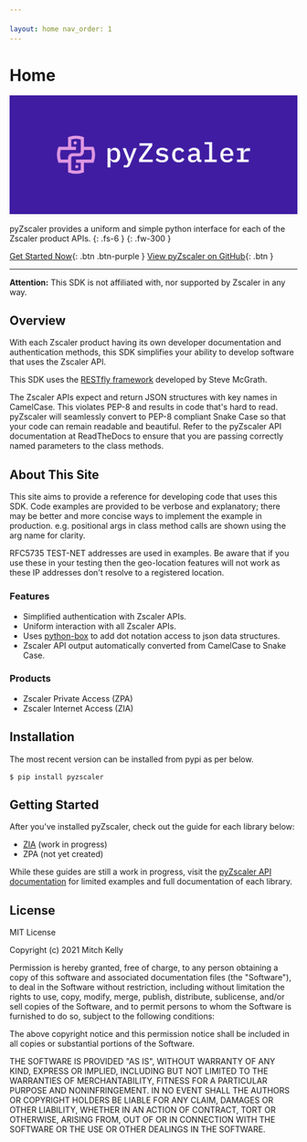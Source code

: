 ```yaml
---

layout: home nav_order: 1
---
```


# Home

![pyZscaler](assets/images/pyzscaler-logo.png "pyZscaler")

pyZscaler provides a uniform and simple python interface for each of the Zscaler product APIs. {: .fs-6 } {: .fw-300 }

[Get Started Now](#getting-started){: .btn .btn-purple
} [View pyZscaler on GitHub](http://github.com/mitchos/pyZscaler/){: .btn }


---

**Attention:** This SDK is not affiliated with, nor supported by Zscaler in any way.

## Overview

With each Zscaler product having its own developer documentation and authentication methods, this SDK simplifies your
ability to develop software that uses the Zscaler API.

This SDK uses the [RESTfly framework](https://restfly.readthedocs.io/en/latest/index.html) developed by Steve McGrath.

The Zscaler APIs expect and return JSON structures with key names in CamelCase. This violates PEP-8 and results in code
that's hard to read. pyZscaler will seamlessly convert to PEP-8 compliant Snake Case so that your code can remain
readable and beautiful. Refer to the pyZscaler API documentation at ReadTheDocs to ensure that you are passing correctly
named parameters to the class methods.

## About This Site

This site aims to provide a reference for developing code that uses this SDK. Code examples are provided to be verbose
and explanatory; there may be better and more concise ways to implement the example in production. e.g. positional args
in class method calls are shown using the arg name for clarity.

RFC5735 TEST-NET addresses are used in examples. Be aware that if you use these in your testing then the geo-location
features will not work as these IP addresses don't resolve to a registered location.

### Features

- Simplified authentication with Zscaler APIs.
- Uniform interaction with all Zscaler APIs.
- Uses [python-box](https://github.com/cdgriffith/Box/wiki) to add dot notation access to json data structures.
- Zscaler API output automatically converted from CamelCase to Snake Case.

### Products

- Zscaler Private Access (ZPA)
- Zscaler Internet Access (ZIA)

## Installation

The most recent version can be installed from pypi as per below.

    $ pip install pyzscaler

## Getting Started

After you've installed pyZscaler, check out the guide for each library below:

- [ZIA](zia/index) (work in progress)
- ZPA (not yet created)

While these guides are still a work in progress, visit the
[pyZscaler API documentation](https://pyzscaler.readthedocs.io/en/latest/index.html) for limited examples and full
documentation of each library.

## License

MIT License

Copyright (c) 2021 Mitch Kelly

Permission is hereby granted, free of charge, to any person obtaining a copy of this software and associated
documentation files (the "Software"), to deal in the Software without restriction, including without limitation the
rights to use, copy, modify, merge, publish, distribute, sublicense, and/or sell copies of the Software, and to permit
persons to whom the Software is furnished to do so, subject to the following conditions:

The above copyright notice and this permission notice shall be included in all copies or substantial portions of the
Software.

THE SOFTWARE IS PROVIDED "AS IS", WITHOUT WARRANTY OF ANY KIND, EXPRESS OR IMPLIED, INCLUDING BUT NOT LIMITED TO THE
WARRANTIES OF MERCHANTABILITY, FITNESS FOR A PARTICULAR PURPOSE AND NONINFRINGEMENT. IN NO EVENT SHALL THE AUTHORS OR
COPYRIGHT HOLDERS BE LIABLE FOR ANY CLAIM, DAMAGES OR OTHER LIABILITY, WHETHER IN AN ACTION OF CONTRACT, TORT OR
OTHERWISE, ARISING FROM, OUT OF OR IN CONNECTION WITH THE SOFTWARE OR THE USE OR OTHER DEALINGS IN THE SOFTWARE.
